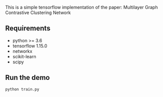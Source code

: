 This is a simple tensorflow implementation of the paper: Multilayer Graph Contrastive Clustering Network

## Requirements

- python >= 3.6
- tensorflow 1.15.0
- networkx
- scikit-learn
- scipy

## Run the demo

```python
python train.py
```
